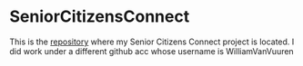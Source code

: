 # SeniorCitizensConnect

This is the [repository](https://github.com/svvsdIC/svvsdcallforcode) where my Senior Citizens Connect project is located. I did work under a different github acc whose username is WilliamVanVuuren
